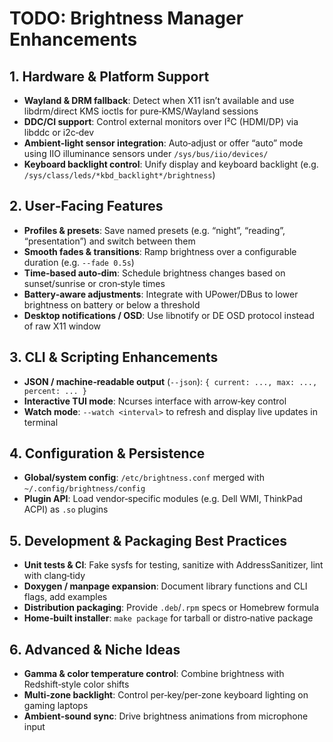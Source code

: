 # TODO: Brightness Manager Enhancements

## 1. Hardware & Platform Support
- **Wayland & DRM fallback**: Detect when X11 isn’t available and use libdrm/direct KMS ioctls for pure‑KMS/Wayland sessions
- **DDC/CI support**: Control external monitors over I²C (HDMI/DP) via libddc or i2c‑dev
- **Ambient‑light sensor integration**: Auto‑adjust or offer “auto” mode using IIO illuminance sensors under `/sys/bus/iio/devices/`
- **Keyboard backlight control**: Unify display and keyboard backlight (e.g. `/sys/class/leds/*kbd_backlight*/brightness`)

## 2. User‑Facing Features
- **Profiles & presets**: Save named presets (e.g. “night”, “reading”, “presentation”) and switch between them
- **Smooth fades & transitions**: Ramp brightness over a configurable duration (e.g. `--fade 0.5s`)
- **Time‑based auto‑dim**: Schedule brightness changes based on sunset/sunrise or cron‑style times
- **Battery‑aware adjustments**: Integrate with UPower/DBus to lower brightness on battery or below a threshold
- **Desktop notifications / OSD**: Use libnotify or DE OSD protocol instead of raw X11 window

## 3. CLI & Scripting Enhancements
- **JSON / machine‑readable output** (`--json`): `{ current: ..., max: ..., percent: ... }`
- **Interactive TUI mode**: Ncurses interface with arrow‑key control
- **Watch mode**: `--watch <interval>` to refresh and display live updates in terminal

## 4. Configuration & Persistence
- **Global/system config**: `/etc/brightness.conf` merged with `~/.config/brightness/config`
- **Plugin API**: Load vendor‑specific modules (e.g. Dell WMI, ThinkPad ACPI) as `.so` plugins

## 5. Development & Packaging Best Practices
- **Unit tests & CI**: Fake sysfs for testing, sanitize with AddressSanitizer, lint with clang‑tidy
- **Doxygen / manpage expansion**: Document library functions and CLI flags, add examples
- **Distribution packaging**: Provide `.deb`/`.rpm` specs or Homebrew formula
- **Home‑built installer**: `make package` for tarball or distro‑native package

## 6. Advanced & Niche Ideas
- **Gamma & color temperature control**: Combine brightness with Redshift‑style color shifts
- **Multi‑zone backlight**: Control per‑key/per‑zone keyboard lighting on gaming laptops
- **Ambient‑sound sync**: Drive brightness animations from microphone input


